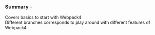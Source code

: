 ### Summary -  
Covers basics to start with Webpack4  
Different branches corresponds to play around with different features of Webpack4
